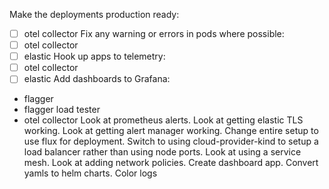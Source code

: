 Make the deployments production ready:
  - [ ] otel collector
Fix any warning or errors in pods where possible:
  - [ ] otel collector
  - [ ] elastic
Hook up apps to telemetry:
  - [ ] otel collector
  - [ ] elastic
Add dashboards to Grafana:
  - flagger
  - flagger load tester
  - otel collector
Look at prometheus alerts.
Look at getting elastic TLS working.
Look at getting alert manager working.
Change entire setup to use flux for deployment.
Switch to using cloud-provider-kind to setup a load balancer rather than using node ports.
Look at using a service mesh.
Look at adding network policies.
Create dashboard app.
Convert yamls to helm charts.
Color logs
